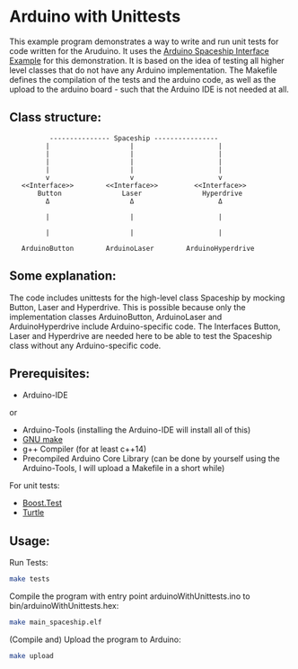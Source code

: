 # Arduino with Unittests

This example program demonstrates a way to write and run unit tests for code written for the Aruduino. It uses the [Arduino Spaceship Interface Example](https://programminginarduino.wordpress.com/2016/02/29/project-2/) for this demonstration. It is based on the idea of testing all higher level classes that do not have any Arduino implementation. The Makefile defines the compilation of the tests and the arduino code, as well as the upload to the arduino board - such that the Arduino IDE is not needed at all.

## Class structure:
```
          --------------- Spaceship ----------------
         |                    |                     |
         |                    |                     |
         |                    |                     |
         |                    |                     |
         v                    v                     v
   <<Interface>>        <<Interface>>         <<Interface>>
       Button               Laser               Hyperdrive
       	 Δ                    Δ       	            Δ
	 
         |                    |                     |

         |                    |                     |

   ArduinoButton        ArduinoLaser        ArduinoHyperdrive
```

## Some explanation:
The code includes unittests for the high-level class Spaceship by mocking Button, Laser and Hyperdrive. This is possible because only the implementation classes ArduinoButton, ArduinoLaser and ArduinoHyperdrive include Arduino-specific code. The Interfaces Button, Laser and Hyperdrive are needed here to be able to test the Spaceship class without any Arduino-specific code.

## Prerequisites:
- Arduino-IDE

or

- Arduino-Tools (installing the Arduino-IDE will install all of this)
- [GNU make](https://www.gnu.org/software/make/manual/make.html)
- g++ Compiler (for at least c++14)
- Precompiled Arduino Core Library (can be done by yourself using the Arduino-Tools, I will upload a Makefile in a short while)

For unit tests:
- [Boost.Test](https://www.boost.org/doc/libs/1_66_0/libs/test/doc/html/index.html)
- [Turtle](http://turtle.sourceforge.net)

## Usage:
Run Tests:
```bash
make tests
```

Compile the program with entry point arduinoWithUnittests.ino to bin/arduinoWithUnittests.hex:
```bash
make main_spaceship.elf
```

(Compile and) Upload the program to Arduino:
```bash
make upload
```

